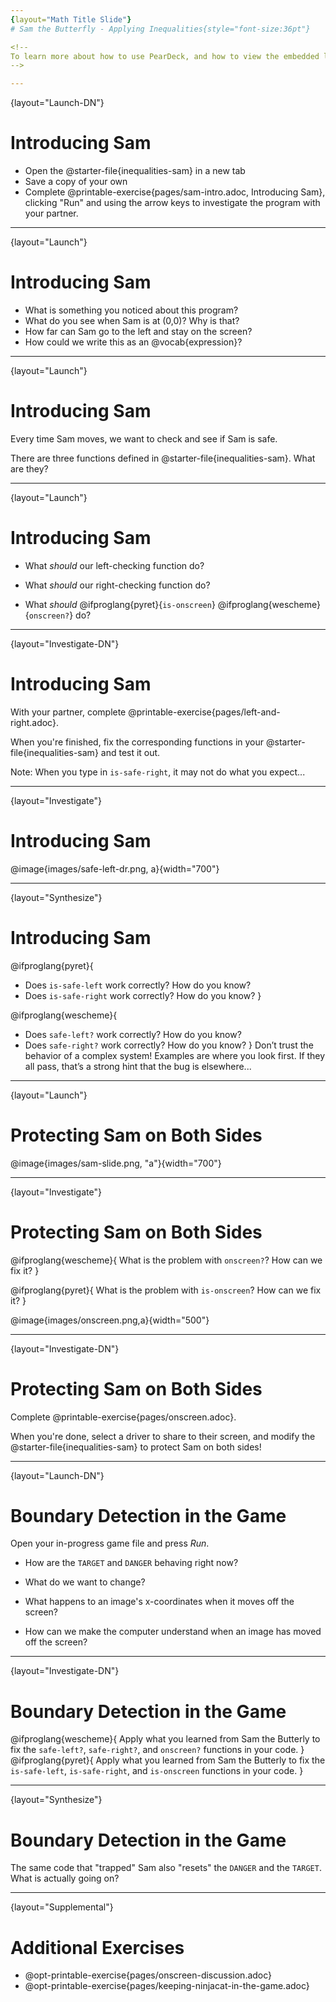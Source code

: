 ```yaml
---
{layout="Math Title Slide"}
# Sam the Butterfly - Applying Inequalities{style="font-size:36pt"}

<!--
To learn more about how to use PearDeck, and how to view the embedded links on these slides without going into present mode visit https://help.peardeck.com/en
-->

---
```

{layout="Launch-DN"}
# Introducing Sam 

- Open the @starter-file{inequalities-sam} in a new tab
- Save a copy of your own
- Complete @printable-exercise{pages/sam-intro.adoc, Introducing Sam}, clicking "Run" and using the arrow keys to investigate the program with your partner.

<!--
* What is something you noticed about this program?
* What do you see when Sam is at (0,0)?  Why is that?
* How far can Sam go to the left and stay on the screen?
* How could we write this as an @vocab{expression}?
-->

---
{layout="Launch"}
# Introducing Sam

- What is something you noticed about this program?
- What do you see when Sam is at (0,0)?  Why is that? 
- How far can Sam go to the left and stay on the screen? 
- How could we write this as an @vocab{expression}? 

<!--
- What is something you noticed about this program? _As Sam moves, the @vocab{coordinates} are displayed at the top of the screen; the coordinates are all in the 1st quadrant; etc._
- What do you see when Sam is at (0,0)?  Why is that? _You only see part of Sam's wing.  Sam's position is based on the center of Sam's image._
- How far can Sam go to the left and stay on the screen? _Up to, but not beyond, an x of -40._
- How could we write this as an @vocab{expression}? _Appropriate responses are @math{x \gt -50}, or (for students who notice that Sam only moves in increments of 10) @math{x \geq -40}._
-->

---
{layout="Launch"}
# Introducing Sam 

Every time Sam moves, we want to check and see if Sam is safe.

There are three functions defined in @starter-file{inequalities-sam}. What are they?

---
{layout="Launch"}
# Introducing Sam

- What _should_ our left-checking function do?

- What _should_ our right-checking function do?

- What _should_ @ifproglang{pyret}{`is-onscreen`} @ifproglang{wescheme}{`onscreen?`} do?


<!--
- What _should_ our left-checking function do? _Check to see if x is greater than -50_
- What _should_ our right-checking function do? _Check to see if x is less than 690_
- What should `onscreen?` do? _Answers may vary. Let students drive the discussion, and don't give away the answer!_
-->

---
{layout="Investigate-DN"}
# Introducing Sam 
With your partner, complete @printable-exercise{pages/left-and-right.adoc}.  

When you're finished, fix the corresponding functions in your @starter-file{inequalities-sam} and test it out.

Note: When you type in `is-safe-right`, it may not do what you expect...


<!--
**False isn't wrong!**	
Many students - especially traditionally high-achieving ones - will be very concerned about writing examples that are "wrong." The misconception here is that an expression that produces `false` is somehow _incorrect_. You can preempt this in advance, by explaining that our Boolean-producing functions _should sometimes return false_, such as when Sam is offscreen.
- Push students to think carefully about corner-cases, such as when Sam is _exactly_ at -50 or 690.

@ifproglang{wescheme}{
Students will notice that fixing `safe-left?` keeps Sam from disappearing off the left, but fixing `safe-right?` doesn't seem to keep Sam from disappearing off the right side!  When students encounter this, encourage them to look through the code to try and figure out why. The answer will be revealed in the next lesson.
}

@ifproglang{pyret}{
Students will notice that fixing `is-safe-left` keeps Sam from disappearing off the left, but fixing `is-safe-right` doesn't seem to keep Sam from disappearing off the right side!  When students encounter this, encourage them to look through the code to try and figure out why. The answer will be revealed in the next lesson.
}
-->

---
{layout="Investigate"}
# Introducing Sam

@image{images/safe-left-dr.png, a}{width="700"}

---
{layout="Synthesize"}
# Introducing Sam

@ifproglang{pyret}{
- Does `is-safe-left` work correctly? How do you know?
- Does `is-safe-right` work correctly? How do you know?
}

@ifproglang{wescheme}{
- Does `safe-left?` work correctly? How do you know?
- Does `safe-right?` work correctly? How do you know?
}
Don’t trust the behavior of a complex system! Examples are where you look first. If they all pass, that’s a strong hint that the bug is elsewhere...


---
{layout="Launch"}
# Protecting Sam on Both Sides

@image{images/sam-slide.png, "a"}{width="700"}

<!--
@ifproglang{wescheme}{
*Note:* In this programming language, question marks are pronounced "huh?". So `safe-left?` would be pronounced "safe left huh?" This can be a source of some amusement for students!
}

Recruit three student volunteers to roleplay the functions @ifproglang{wescheme}{`safe-left?`, `safe-right?` and `onscreen?`} @ifproglang{pyret}{`is-safe-left`, `is-safe-right`, and `is-onscreen`}. Give them 1 minute to read the contract and code, as written in the program.

Ask the volunteers what their name, Domain and Range are. Explain that you, the facilitator, will be providing a coordinate input. The functions @ifproglang{wescheme}{`safe-left?` and `safe-right?`} @ifproglang{pyret}{`is-safe-left` and `is-safe-right`} will respond with either "true" or "false".

The function @ifproglang{wescheme}{`onscreen`?} @ifproglang{pyret}{`is-onscreen`}, however, will call the `safe-left` function! So the student roleplaying @ifproglang{wescheme}{`onscreen`?}@ifproglang{pyret}{`is-onscreen`} should turn to `safe-left` and give the input to them.

For example:
@ifproglang{wescheme}{

- Facilitator: "onscreen-huh 70"
- onscreen? (turns to safe-left?): "safe-left-huh 70"
- safe-left?: "true"
- onscreen? (turns back to facilitator): "true" +
{empty} +

- Facilitator: "onscreen-huh -100"
- onscreen? (turns to safe-left?): "safe-left-huh -100"
- safe-left?: "false"
- onscreen? (turns back to facilitator): "false" +
{empty} +

- Facilitator: "onscreen-huh 900"
- onscreen? (turns to safe-left?): "safe-left-huh 900"
- safe-left?: "true"
- onscreen? (turns back to facilitator): "true"

Hopefully your students will notice that `safe-right?` did not participate in this roleplay scenario at all!
}

@ifproglang{pyret}{
- Facilitator: "is-onscreen 70"
- is-onscreen (turns to is-safe-left): "is-safe-left 70"
- is-safe-left: "true"
- is-onscreen (turns back to facilitator): "true" +
{empty} +

- Facilitator: "is-onscreen -100"
- is-onscreen (turns to is-safe-left): "is-safe-left -100"
- is-safe-left: "false"
- is-onscreen (turns back to facilitator): "false" +
{empty} +

- Facilitator: "is-onscreen 900"
- is-onscreen (turns to is-safe-left): "is-safe-left 900"
- is-safe-left: "true"
- is-onscreen (turns back to facilitator): "true"

Hopefully your students will notice that `is-safe-right` did not participate in this roleplay scenario at all!
}
-->

---
{layout="Investigate"}
# Protecting Sam on Both Sides

@ifproglang{wescheme}{
What is the problem with `onscreen?`? How can we fix it?
}

@ifproglang{pyret}{
What is the problem with `is-onscreen`? How can we fix it?
}


<!--
@ifproglang{wescheme}{
- What is the problem with `onscreen?`? _It's only talking to `safe-left?`, it's not checking with ``safe-right?``_
- How can `onscreen?` check with both? _It needs to talk to `safe-left?` AND ``safe-right?``_
}

@ifproglang{pyret}{
- What is the problem with `is-onscreen`? _It's only talking to `is-safe-left`, it's not checking with ``is-safe-right``_
- How can `is-onscreen` check with both? _It needs to talk to `is-safe-left` AND ``is-safe-right``_.
}
-->

@image{images/onscreen.png,a}{width="500"}



---
{layout="Investigate-DN"}
# Protecting Sam on Both Sides

Complete @printable-exercise{pages/onscreen.adoc}. 

When you're done, select a driver to share to their screen, and modify the @starter-file{inequalities-sam} to protect Sam on both sides!

<!--
Extension Option
What if we wanted to keep Sam safe on the top and bottom edges of the screen as well?  What additional functions would we need?  What functions would need to change? _We recommend that students tackling this challenge define a new function `is-onscreen-2` 
-->

---
{layout="Launch-DN"}
# Boundary Detection in the Game 

Open your in-progress game file and press _Run_.

- How are the `TARGET` and `DANGER` behaving right now? 

- What do we want to change? 

- What happens to an image's x-coordinates when it moves off the screen? 

- How can we make the computer understand when an image has moved off the screen? 

---
{layout="Investigate-DN"}
# Boundary Detection in the Game 

@ifproglang{wescheme}{
Apply what you learned from Sam the Butterly to fix the `safe-left?`, `safe-right?`, and `onscreen?` functions in your code.
}
@ifproglang{pyret}{
Apply what you learned from Sam the Butterly to fix the `is-safe-left`, `is-safe-right`, and `is-onscreen` functions in your code.
}

<!--
Common Misconceptions:
- Students will need to test their code with their images to see if the boundaries are correct for them.  Students with large images may need to use slightly wider boundaries, or vice versa for small images.  In some cases, students may have to go back and rescale their images if they are too large or too small for the game.
- Students may be surprised that the same code that "traps Sam" also "resets the `DANGER` and `TARGET` ". It's critical to explain that these functions do _neither_ of those things! All they do is test if a coordinate is within a certain range on the x-axis. There is other code (hidden in the teachpack) that determines _what to do if the coordinate is offscreen_. The ability to re-use function is one of the most powerful features of mathematics - and programming!
-->

---
{layout="Synthesize"}
# Boundary Detection in the Game

The same code that "trapped" Sam also "resets" the `DANGER` and the `TARGET`. What is actually going on?

<!--
- Students may be surprised that the same code that "traps Sam" also "resets the `DANGER` and `TARGET` ". It's critical to explain that these functions do _neither_ of those things! All they do is test if a coordinate is within a certain range on the x-axis. There is other code (hidden in the teachpack) that determines _what to do if the coordinate is offscreen_. The ability to re-use function is one of the most powerful features of mathematics - and programming!
-->


---
{layout="Supplemental"}
# Additional Exercises

- @opt-printable-exercise{pages/onscreen-discussion.adoc}
- @opt-printable-exercise{pages/keeping-ninjacat-in-the-game.adoc}
